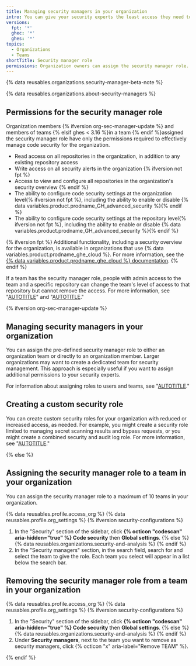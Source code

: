 ```yaml
---
title: Managing security managers in your organization
intro: You can give your security experts the least access they need to configure and monitor code security for your organization using the security manager role.
versions:
  fpt: '*'
  ghec: '*'
  ghes: '*'
topics:
  - Organizations
  - Teams
shortTitle: Security manager role
permissions: Organization owners can assign the security manager role.
---
```


{% data reusables.organizations.security-manager-beta-note %}

{% data reusables.organizations.about-security-managers %}

## Permissions for the security manager role

Organization members {% ifversion org-sec-manager-update %} and members of teams {% elsif ghes < 3.16 %}in a team {% endif %}assigned the security manager role have only the permissions required to effectively manage code security for the organization.

* Read access on all repositories in the organization, in addition to any existing repository access
* Write access on all security alerts in the organization {% ifversion not fpt %}
* Access to view and configure all repositories in the organization's security overview {% endif %}
* The ability to configure code security settings at the organization level{% ifversion not fpt %}, including the ability to enable or disable {% data variables.product.prodname_GH_advanced_security %}{% endif %}
* The ability to configure code security settings at the repository level{% ifversion not fpt %}, including the ability to enable or disable {% data variables.product.prodname_GH_advanced_security %}{% endif %}

{% ifversion fpt %}
Additional functionality, including a security overview for the organization, is available in organizations that use {% data variables.product.prodname_ghe_cloud %}. For more information, see the [{% data variables.product.prodname_ghe_cloud %} documentation](/enterprise-cloud@latest/organizations/managing-peoples-access-to-your-organization-with-roles/managing-security-managers-in-your-organization).
{% endif %}

If a team has the security manager role, people with admin access to the team and a specific repository can change the team's level of access to that repository but cannot remove the access. For more information, see "[AUTOTITLE](/organizations/managing-user-access-to-your-organizations-repositories/managing-repository-roles/managing-team-access-to-an-organization-repository)" and "[AUTOTITLE](/repositories/managing-your-repositorys-settings-and-features/managing-repository-settings/managing-teams-and-people-with-access-to-your-repository)."

{% ifversion org-sec-manager-update %}

## Managing security managers in your organization

You can assign the pre-defined security manager role to either an organization team or directly to an organization member. Larger organizations may want to create a dedicated team for security management. This approach is especially useful if you want to assign additional permissions to your security experts.

For information about assigning roles to users and teams, see "[AUTOTITLE](/organizations/managing-peoples-access-to-your-organization-with-roles/using-organization-roles)."

## Creating a custom security role

You can create custom security roles for your organization with reduced or increased access, as needed. For example, you might create a security role limited to managing secret scanning results and bypass requests, or you might create a combined security and audit log role. For more information, see "[AUTOTITLE](/organizations/managing-peoples-access-to-your-organization-with-roles/managing-custom-organization-roles)."

{% else %}

## Assigning the security manager role to a team in your organization

You can assign the security manager role to a maximum of 10 teams in your organization.

{% data reusables.profile.access_org %}
{% data reusables.profile.org_settings %}
{% ifversion security-configurations %}
1. In the "Security" section of the sidebar, click **{% octicon "codescan" aria-hidden="true" %} Code security** then **Global settings**.
{% else %}
{% data reusables.organizations.security-and-analysis %}
{% endif %}
1. In the "Security managers" section, in the search field, search for and select the team to give the role. Each team you select will appear in a list below the search bar.

## Removing the security manager role from a team in your organization

{% data reusables.profile.access_org %}
{% data reusables.profile.org_settings %}
{% ifversion security-configurations %}
1. In the "Security" section of the sidebar, click **{% octicon "codescan" aria-hidden="true" %} Code security** then **Global settings**.
{% else %}
{% data reusables.organizations.security-and-analysis %}
{% endif %}
1. Under **Security managers**, next to the team you want to remove as security managers, click {% octicon "x" aria-label="Remove TEAM" %}.

{% endif %}
